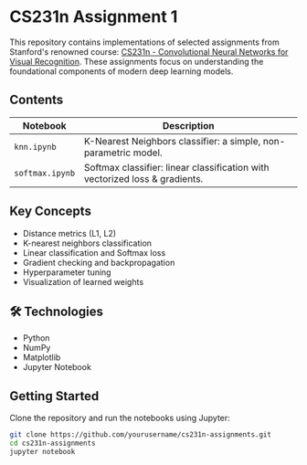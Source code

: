 # CS231n Assignment 1

This repository contains implementations of selected assignments from Stanford's renowned course: [CS231n - Convolutional Neural Networks for Visual Recognition](http://cs231n.stanford.edu/). These assignments focus on understanding the foundational components of modern deep learning models.

## Contents

| Notebook        | Description                                                      |
|----------------|------------------------------------------------------------------|
| `knn.ipynb`     | K-Nearest Neighbors classifier: a simple, non-parametric model. |
| `softmax.ipynb` | Softmax classifier: linear classification with vectorized loss & gradients. |

## Key Concepts

- Distance metrics (L1, L2)
- K-nearest neighbors classification
- Linear classification and Softmax loss
- Gradient checking and backpropagation
- Hyperparameter tuning
- Visualization of learned weights

## 🛠️ Technologies

- Python
- NumPy
- Matplotlib
- Jupyter Notebook

##  Getting Started

Clone the repository and run the notebooks using Jupyter:

```bash
git clone https://github.com/yourusername/cs231n-assignments.git
cd cs231n-assignments
jupyter notebook
